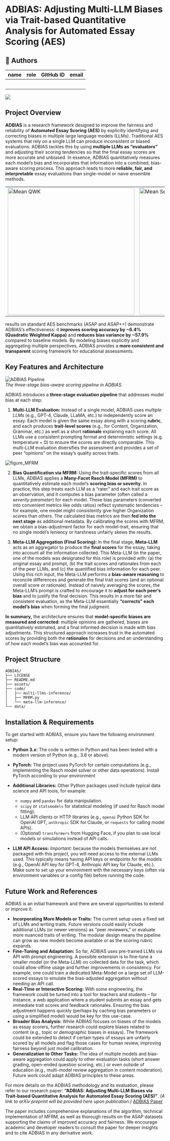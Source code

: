 # ADBIAS: Adjusting Multi-LLM Biases via Trait-based Quantitative Analysis for Automated Essay Scoring (AES)

## 👤 Authors

| name | role | GitHub ID | email |
|------|------|------------|--------|
|      |      |            |        |
|      |      |            |        |
|      |      |            |        |
|      |      |            |        |
|      |      |            |        |

<a href="https://github.com/leehee16/ADBIAS/graphs/contributors">
  <img src="https://contrib.rocks/image?repo=leehee16/ADBIAS" />
</a>

## Project Overview

**ADBIAS** is a research framework designed to improve the fairness and reliability of **Automated Essay Scoring (AES)** by explicitly identifying and correcting biases in multiple large language models (LLMs). Traditional AES systems that rely on a single LLM can produce inconsistent or biased evaluations. ADBIAS tackles this by using **multiple LLMs as “evaluators”** and adjusting their scoring tendencies so that the final essay scores are more accurate and unbiased. In essence, ADBIAS quantitatively measures each model’s bias and incorporates that information into a combined, bias-aware scoring process. This approach leads to more **reliable, fair, and interpretable** essay evaluations than single-model or naive ensemble methods.

<table>
  <tr>
    <td><img src="./assets/figure_mean_qwk.png" alt="Mean QWK" width="400"/></td>
    <td><img src="./assets/figure_mean_severity.png" alt="Mean Severity" width="400"/></td>
  </tr>
</table>

 results on standard AES benchmarks (ASAP and ASAP++) demonstrate ADBIAS’s effectiveness: it **improves scoring accuracy by \~6.4% (Quadratic Weighted Kappa)** and **reduces bias variance by \~57.9%** compared to baseline models. By modeling biases explicitly and aggregating multiple perspectives, ADBIAS provides a **more consistent and transparent** scoring framework for educational assessments.

## Key Features and Architecture
![ADBIAS Pipeline](./assets/adbias_pipeline.png)  
*The three-stage bias-aware scoring pipeline in ADBIAS.*

ADBIAS introduces a **three-stage evaluation pipeline** that addresses model bias at each step:

1. **Multi-LLM Evaluation:**  Instead of a single model, ADBIAS uses *multiple LLMs* (e.g., GPT-4, Claude, LLaMA, etc.) to independently score an essay. Each model is given the same essay along with a scoring **rubric**, and each produces **trait-level scores** (e.g., for Content, Organization, Grammar, etc.) as well as a short **rationale** explaining each score. All LLMs use a consistent prompting format and deterministic settings (e.g. temperature = 0) to ensure the scores are directly comparable. This multi-LLM evaluation diversifies the assessment and provides a set of peer “opinions” on the essay’s quality across traits.

![figure_MFRM](./assets/figure_MFRM.png)  

2. **Bias Quantification via MFRM:** Using the trait-specific scores from all LLMs, ADBIAS applies a **Many-Facet Rasch Model (MFRM)** to quantitatively estimate each model’s **scoring bias or severity**. In practice, this step treats each LLM as a “rater” and each trait score as an observation, and it computes a bias parameter (often called a *severity parameter*) for each model. These bias parameters (converted into convenient metrics like odds ratios) reflect systematic tendencies – for example, one model might consistently give higher Organization scores than others. The calculated bias metrics are then **fed into the next stage** as additional metadata. By calibrating the scores with MFRM, we obtain a bias-adjustment factor for each model-trait, ensuring that no single model’s leniency or harshness unfairly skews the results.

3. **Meta-LLM Aggregation (Final Scoring):** In the final stage,  **Meta-LLM** acts as an aggregator to produce the **final scores** for the essay, taking into account all the information collected. This Meta-LLM (in the paper, one of the models was designated for this role) is provided with: (a) the original essay and prompt, (b) the trait scores and rationales from each of the peer LLMs, and (c) the quantified bias information for each peer. Using this rich input, the Meta-LLM performs a **bias-aware reasoning** to reconcile differences and generate the final trait scores (and an optional overall score or rationale). Instead of naively averaging the scores, the Meta-LLM’s prompt is crafted to encourage it to **adjust for each peer’s bias** and to justify the final decision. This results in a more fair and consistent evaluation, as the Meta-LLM essentially **“corrects” each model’s bias** when forming the final judgment.

**In summary,** the architecture ensures that **model-specific biases are measured and corrected**: multiple opinions are gathered, biases are quantitatively estimated, and a final informed decision is made with bias adjustments. This structured approach increases trust in the automated scores by providing both the **rationales** for decisions and an understanding of how each model’s bias was accounted for.

## Project Structure

```
ADBIAS/
├── LICENSE                  
├── README.md                
├── assets/                  
├── code/                    
│   ├── multi-llms-inference/
│   ├── MFRM.py              
│   └── meta-llm-inference/  
└── data/                    
```

## Installation & Requirements

To get started with ADBIAS, ensure you have the following environment setup:

* **Python 3.x:** The code is written in Python and has been tested with a modern version of Python (e.g., 3.8 or above).
* **PyTorch**: The project uses PyTorch for certain computations (e.g., implementing the Rasch model solver or other data operations). Install PyTorch according to your environment
* **Additional Libraries:** Other Python packages used include typical data science and API tools, for example:

  * `numpy` and `pandas` for data manipulation.
  * `scipy` or `statsmodels` for statistical modeling (if used for Rasch model fitting).
  * LLM API clients or HTTP libraries (e.g., `openai` Python SDK for OpenAI GPT, `anthropic` SDK for Claude, or `requests` for calling model APIs).
  * (Optional) `transformers` from Hugging Face, if you plan to use local models or simulations instead of API calls.

* **LLM API Access:** *Important:* because the models themselves are not packaged with this project, you will need access to the external LLMs used. This typically means having API keys or endpoints for the models (e.g., OpenAI API key for GPT-4, Anthropic API key for Claude, etc.). Make sure to set up your environment with the necessary keys (often via environment variables or a config file) before running the code.



## Future Work and References

ADBIAS is an initial framework and there are several opportunities to extend or improve it:

* **Incorporating More Models or Traits:** The current setup uses a fixed set of LLMs and writing traits. Future versions could easily include additional LLMs (or newer versions) as “peer reviewers,” or evaluate more nuanced traits of writing. The modular design means the pipeline can grow as new models become available or as the scoring rubric expands.
* **Fine-Tuning and Adaptation:** So far, ADBIAS uses pre-trained LLMs via API with prompt engineering. A possible extension is to fine-tune a smaller model (or the Meta-LLM) on collected data for the task, which could allow offline usage and further improvements in consistency. For example, one could train a dedicated Meta-Model on a large set of LLM-scored essays to emulate the bias-adjusted aggregation without needing an API call.
* **Real-Time or Interactive Scoring:** With some engineering, the framework could be turned into a tool for teachers and students – for instance, a web application where a student submits an essay and gets immediate trait scores and feedback rationales. Ensuring the bias adjustment happens quickly (perhaps by caching bias parameters or using a simplified model) would be key for this use-case.
* **Broader Bias Analysis:** While ADBIAS focuses on biases of the models as essay scorers, further research could explore biases related to content (e.g., topic or demographic biases in essays). The framework could be extended to detect if certain types of essays are unfairly scored by all models and flag those cases for human review, improving fairness beyond just model calibration.
* **Generalization to Other Tasks:** The idea of multiple models and bias-aware aggregation could apply to other evaluation tasks (short answer grading, open-ended question scoring, etc.) or even outside of education (e.g., multi-model review aggregation in content moderation). Future work could adapt ADBIAS principles to these areas.

For more details on the ADBIAS methodology and its evaluation, please refer to our research paper: **“ADBIAS: Adjusting Multi-LLM Biases via Trait-based Quantitative Analysis for Automated Essay Scoring (AES)”**. *(A link to arXiv preprint will be provided here upon publication.)*
[ADBIAS Paper](./assets/ADBIAS_Adjusting_Multi_LLM_v1.pdf)


The paper includes comprehensive explanations of the algorithm, technical implementation of MFRM, as well as thorough results on the ASAP datasets supporting the claims of improved accuracy and fairness. We encourage academic and developer readers to consult the paper for deeper insights and to cite ADBIAS in any derivative work.
